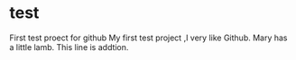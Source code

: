# test
First test proect for github
My first test project ,I very like Github.
Mary has a little lamb.
This line is addtion.
